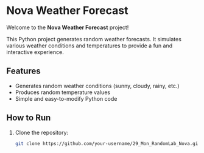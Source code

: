 # Nova Weather Forecast

Welcome to the **Nova Weather Forecast** project!

This Python project generates random weather forecasts. It simulates various weather conditions and temperatures to provide a fun and interactive experience.

## Features
- Generates random weather conditions (sunny, cloudy, rainy, etc.)
- Produces random temperature values
- Simple and easy-to-modify Python code

## How to Run

1. Clone the repository:
   ```bash
   git clone https://github.com/your-username/29_Mon_RandomLab_Nova.git
